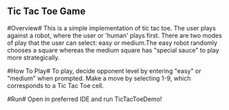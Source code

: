 Tic Tac Toe Game
----------------

#Overview#
This is a simple implementation of tic tac toe. The user plays against a robot, where the user or 'human' plays first. There are two modes of play that the user can select: easy or medium.The easy robot randomly chooses a square whereas the medium square has "special sauce" to play more strategically. 

#How To Play#
To play, decide opponent level by entering "easy" or "medium" when prompted. Make a move by selecting 1-9, which corresponds to a Tic Tac Toe cell.

#Run#
Open in preferred IDE and run TicTacToeDemo!
